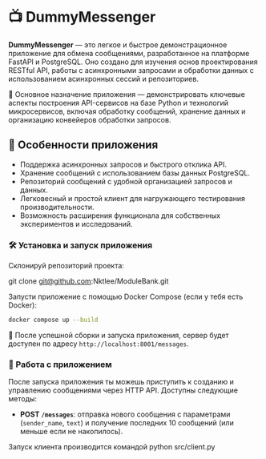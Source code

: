 # 📺 DummyMessenger

**DummyMessenger** — это легкое и быстрое демонстрационное приложение для обмена сообщениями, разработанное на платформе FastAPI и PostgreSQL. Оно создано для изучения основ проектирования RESTful API, работы с асинхронными запросами и обработки данных с использованием асинхронных сессий и репозиториев.

💬 Основное назначение приложения — демонстрировать ключевые аспекты построения API-сервисов на базе Python и технологий микросервисов, включая обработку сообщений, хранение данных и организацию конвейеров обработки запросов.

## 🔧 Особенности приложения

- Поддержка асинхронных запросов и быстрого отклика API.
- Хранение сообщений с использованием базы данных PostgreSQL.
- Репозиторий сообщений с удобной организацией запросов и данных.
- Легковесный и простой клиент для нагружающего тестирования производительности.
- Возможность расширения функционала для собственных экспериментов и исследований.

### 🛠️ Установка и запуск приложения

   Склонируй репозиторий проекта:

   git clone git@github.com:Nktlee/ModuleBank.git

   Запусти приложение с помощью Docker Compose (если у тебя есть Docker):

   ```bash
   docker compose up --build
   ```

   🎯 После успешной сборки и запуска приложения, сервер будет доступен по адресу `http://localhost:8001/messages`.

### 🤝 Работа с приложением

После запуска приложения ты можешь приступить к созданию и управлению сообщениями через HTTP API. Доступны следующие методы:

- **POST `/messages`**: отправка нового сообщения с параметрами (`sender_name`, `text`) и получение последних 10 сообщений (или меньше если не накопилось).

Запуск клиента производится командой python src/client.py
